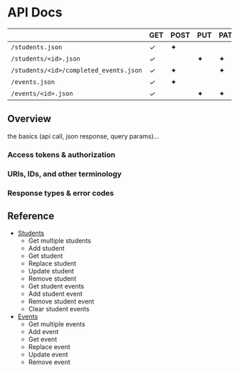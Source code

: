 # API Docs

|                                        | GET | POST | PUT | PATCH | DELETE |
|----------------------------------------|-----|------|-----|-------|--------|
| `/students.json`                       | ✓   | ✦    |     |       |        |
| `/students/<id>.json`                  | ✓   |      | ✦   | ✦     | ✦      |
| `/students/<id>/completed_events.json` | ✓   | ✦    |     | ✦     | ✦      |
| `/events.json`                         | ✓   | ✦    |     |       |        |
| `/events/<id>.json`                    | ✓   |      | ✦   | ✦     | ✦      |

## Overview

the basics (api call, json response, query params)...

### Access tokens & authorization

### URIs, IDs, and other terminology

### Response types & error codes

## Reference

- [Students](./students.md)
    - Get multiple students
    - Add student
    - Get student
    - Replace student
    - Update student
    - Remove student
    - Get student events
    - Add student event
    - Remove student event
    - Clear student events
- [Events](./events.md)
    - Get multiple events
    - Add event
    - Get event
    - Replace event
    - Update event
    - Remove event
